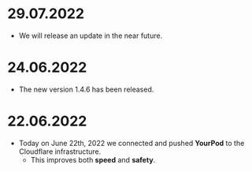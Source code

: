 # 29.07.2022
 - We will release an update in the near future.

# 24.06.2022 
 - The new version 1.4.6 has been released.

# 22.06.2022
  - Today on June 22th, 2022 we connected and pushed **YourPod** to the Cloudflare infrastructure.
     - This improves both **speed** and **safety**.
